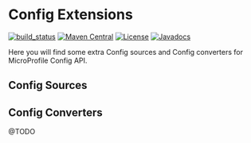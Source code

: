 # Config Extensions

[![build_status](https://travis-ci.com/microprofile-extensions/config-ext.svg?branch=master)](https://travis-ci.com/microprofile-extensions/config-ext)
[![Maven Central](https://maven-badges.herokuapp.com/maven-central/org.microprofile-ext/config-ext/badge.svg)](https://maven-badges.herokuapp.com/maven-central/org.microprofile-ext/config-ext)
[![License](https://img.shields.io/badge/license-Apache%202-blue.svg)](https://github.com/microprofile-extensions/config-ext/blob/master/LICENSE)
[![Javadocs](https://www.javadoc.io/badge/org.microprofile-ext/config-ext.svg)](https://www.javadoc.io/doc/org.microprofile-ext/config-ext)

Here you will find some extra Config sources and Config converters for MicroProfile Config API.

## Config Sources



## Config Converters

@TODO
